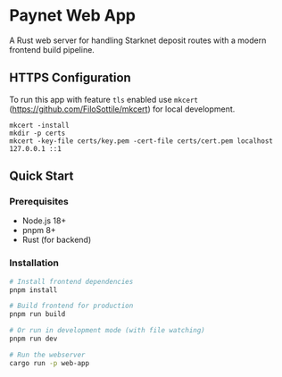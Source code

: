 # Paynet Web App

A Rust web server for handling Starknet deposit routes with a modern frontend build pipeline.

## HTTPS Configuration

To run this app with feature `tls` enabled use `mkcert` (https://github.com/FiloSottile/mkcert) for local development.

```shell
mkcert -install
mkdir -p certs
mkcert -key-file certs/key.pem -cert-file certs/cert.pem localhost 127.0.0.1 ::1
```

## Quick Start

### Prerequisites

- Node.js 18+ 
- pnpm 8+
- Rust (for backend)

### Installation

```bash
# Install frontend dependencies
pnpm install

# Build frontend for production
pnpm run build

# Or run in development mode (with file watching)
pnpm run dev

# Run the webserver
cargo run -p web-app
```
